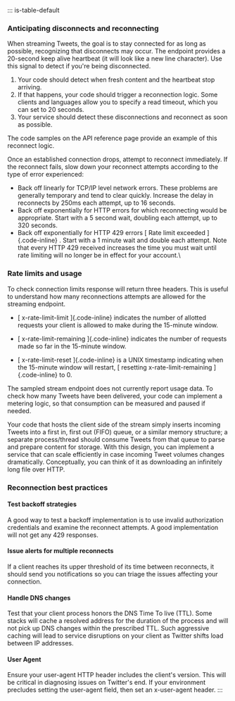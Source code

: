 ::: is-table-default
### Anticipating disconnects and reconnecting

When streaming Tweets, the goal is to stay connected for as long as
possible, recognizing that disconnects may occur. The endpoint provides
a 20-second keep alive heartbeat (it will look like a new line
character). Use this signal to detect if you're being disconnected.

1.  Your code should detect when fresh content and the heartbeat stop
    arriving.
2.  If that happens, your code should trigger a reconnection logic. Some
    clients and languages allow you to specify a read timeout, which you
    can set to 20 seconds.
3.  Your service should detect these disconnections and reconnect as
    soon as possible.

The code samples on the API reference page provide an example of this
reconnect logic.

Once an established connection drops, attempt to reconnect immediately.
If the reconnect fails, slow down your reconnect attempts according to
the type of error experienced:

-   Back off linearly for TCP/IP level network errors. These problems
    are generally temporary and tend to clear quickly. Increase the
    delay in reconnects by 250ms each attempt, up to 16 seconds.
-   Back off exponentially for HTTP errors for which reconnecting would
    be appropriate. Start with a 5 second wait, doubling each attempt,
    up to 320 seconds.
-   Back off exponentially for HTTP 429 errors [ Rate limit exceeded
    ]{.code-inline} . Start with a 1 minute wait and double each
    attempt. Note that every HTTP 429 received increases the time you
    must wait until rate limiting will no longer be in effect for your
    account.\

### Rate limits and usage

To check connection limits response will return three headers. This is
useful to understand how many reconnections attempts are allowed for the
streaming endpoint.

-   [ x-rate-limit-limit ]{.code-inline} indicates the number of
    allotted requests your client is allowed to make during the
    15-minute window.

-   [ x-rate-limit-remaining ]{.code-inline} indicates the number of
    requests made so far in the 15-minute window.

-   [ x-rate-limit-reset ]{.code-inline} is a UNIX timestamp indicating
    when the 15-minute window will restart, [ resetting
    x-rate-limit-remaining ]{.code-inline} to 0.

The sampled stream endpoint does not currently report usage data. To
check how many Tweets have been delivered, your code can implement a
metering logic, so that consumption can be measured and paused if
needed.

Your code that hosts the client side of the stream simply inserts
incoming Tweets into a first in, first out (FIFO) queue, or a similar
memory structure; a separate process/thread should consume Tweets from
that queue to parse and prepare content for storage. With this design,
you can implement a service that can scale efficiently in case incoming
Tweet volumes changes dramatically. Conceptually, you can think of it as
downloading an infinitely long file over HTTP.

### Reconnection best practices

#### Test backoff strategies

A good way to test a backoff implementation is to use invalid
authorization credentials and examine the reconnect attempts. A good
implementation will not get any 429 responses.

#### Issue alerts for multiple reconnects

If a client reaches its upper threshold of its time between reconnects,
it should send you notifications so you can triage the issues affecting
your connection.

#### Handle DNS changes

Test that your client process honors the DNS Time To live (TTL). Some
stacks will cache a resolved address for the duration of the process and
will not pick up DNS changes within the prescribed TTL. Such aggressive
caching will lead to service disruptions on your client as Twitter
shifts load between IP addresses.

#### User Agent

Ensure your user-agent HTTP header includes the client's version. This
will be critical in diagnosing issues on Twitter's end. If your
environment precludes setting the user-agent field, then set an
x-user-agent header.
:::
